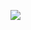 [![](https://travis-ci.org/fiji/Auto_Local_Threshold.svg?branch=master)](https://travis-ci.org/fiji/Auto_Local_Threshold)

